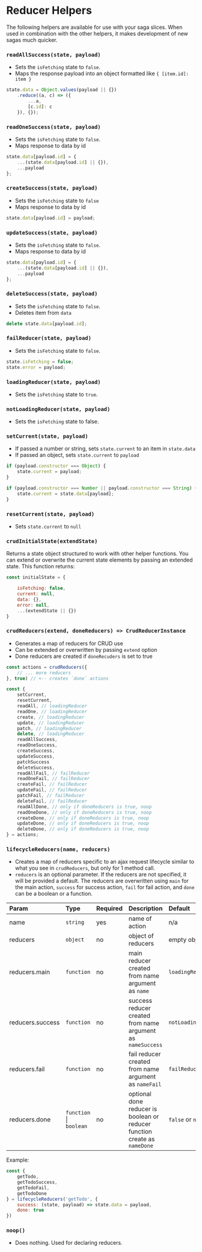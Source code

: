 # Reducer Helpers

The following helpers are available for use with your saga slices. When used in combination with the other helpers, it makes development of new sagas much quicker.

### `readAllSuccess(state, payload)`

* Sets the `isFetching` state to `false`.
* Maps the response payload into an object formatted like `{ [item.id]: item }`

```javascript
state.data = Object.values(payload || {})
    .reduce((a, c) => ({
        ...a,
        [c.id]: c
    }), {});
```

### `readOneSuccess(state, payload)`

* Sets the `isFetching` state to `false`.
* Maps response to data by id

```javascript
state.data[payload.id] = {
    ...(state.data[payload.id] || {}),
    ...payload
};
```

### `createSuccess(state, payload)`

* Sets the `isFetching` state to `false`
* Maps response to data by id

```javascript
state.data[payload.id] = payload;
```

### `updateSuccess(state, payload)`

* Sets the `isFetching` state to `false`.
* Maps response to data by id

```javascript
state.data[payload.id] = {
    ...(state.data[payload.id] || {}),
    ...payload
};
```

### `deleteSuccess(state, payload)`

* Sets the `isFetching` state to `false`.
* Deletes item from `data`

```javascript
delete state.data[payload.id];
```

### `failReducer(state, payload)`

* Sets the `isFetching` state to `false`.

```javascript
state.isFetching = false;
state.error = payload;
```

### `loadingReducer(state, payload)`

* Sets the `isFetching` state to `true`.

### `notLoadingReducer(state, payload)`

* Sets the `isFetching` state to false.

### `setCurrent(state, payload)`

* If passed a number or string, sets `state.current` to an item in `state.data`
* If passed an object, sets `state.current` to `payload`

```javascript
if (payload.constructor === Object) {
    state.current = payload;
}

if (payload.constructor === Number || payload.constructor === String) {
    state.current = state.data[payload];
}
```

### `resetCurrent(state, payload)`

* Sets `state.current` to `null`

### `crudInitialState(extendState)`

Returns a state object structured to work with other helper functions. You can extend or overwrite the current state elements by passing an extended state. This function returns:

```javascript
const initialState = {

    isFetching: false,
    current: null,
    data: {},
    error: null,
    ...(extendState || {})
}
```

### `crudReducers(extend, doneReducers) => CrudReducerInstance`

* Generates a map of reducers for CRUD use
* Can be extended or overwritten by passing `extend` option
* Done reducers are created if `doneRecuders` is set to true

```javascript
const actions = crudReducers({
    // ... more reducers
}, true) // <-- creates `done` actions

const {
    setCurrent,
    resetCurrent,
    readAll, // loadingReducer
    readOne, // loadingReducer
    create, // loadingReducer
    update, // loadingReducer
    patch, // loadingReducer
    delete, // loadingReducer
    readAllSuccess,
    readOneSuccess,
    createSuccess,
    updateSuccess,
    patchSuccess
    deleteSuccess,
    readAllFail, // failReducer
    readOneFail, // failReducer
    createFail, // failReducer
    updateFail, // failReducer
    patchFail, // failReducer
    deleteFail, // failReducer
    readAllDone, // only if doneReducers is true, noop
    readOneDone, // only if doneReducers is true, noop
    createDone, // only if doneReducers is true, noop
    updateDone, // only if doneReducers is true, noop
    deleteDone, // only if doneReducers is true, noop
} = actions;
```

### `lifecycleReducers(name, reducers)`

* Creates a map of reducers specific to an ajax request lifecycle similar to what you see in `crudReducers`, but only for 1 method call.
* `reducers` is an optional parameter. If the reducers are not specified, it will be provided a default. The reducers are overwritten using `main` for the main action, `success` for success action, `fail` for fail action, and `done` can be a boolean or a function.

| Param | Type | Required | Description | Default |
| :--- | :--- | :--- | :--- | :--- |
| name | `string` | yes | name of action | n/a |
| reducers | `object` | no | object of reducers | empty object |
| reducers.main | `function` | no | main reducer created from name argument as `name` | `loadingReducer` |
| reducers.success | `function` | no | success reducer created from name argument as `nameSuccess` | `notLoadingReducer` |
| reducers.fail | `function` | no | fail reducer created from name argument as `nameFail` | `failReducer` |
| reducers.done | `function` \| `boolean` | no | optional done reducer is boolean or reducer function create as `nameDone` | `false` or `noop` |

Example:

```javascript
const {
    getTodo,
    getTodoSuccess,
    getTodoFail,
    getTodoDone
} = lifecycleReducers('getTodo', {
    success: (state, payload) => state.data = payload,
    done: true
})
```

### `noop()`

* Does nothing. Used for declaring reducers.

